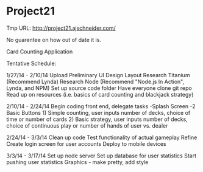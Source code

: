 Project21
=========
Tmp URL: http://project21.ajschneider.com/

No guarentee on how out of date it is.

Card Counting Application

Tentative Schedule:

1/27/14 - 2/10/14
Upload Preliminary UI Design Layout
Research Titanium (Recommend Lynda)
Research Node (Recommend "Node.js In Action", Lynda, and NPM)
Set up source code folder
Have everyone clone git repo
Read up on resources (i.e. basics of card counting and blackjack strategy)

2/10/14 - 2/24/14
Begin coding front end, delegate tasks
	-Splash Screen
	-2 Basic Buttons
		1) Simple counting, user inputs number of decks, choice 
		of time or number of cards
		2) Basic strategy, user inputs number of decks, choice of 
		continuous play or number of hands of user vs. dealer

2/24/14 - 3/3/14
Clean up code
Test functionality of actual gameplay
Refine
Create login screen for user accounts
Deploy to mobile devices

3/3/14 - 3/17/14
Set up node server
Set up database for user statistics
Start pushing user statistics 
Graphics - make pretty, add style




